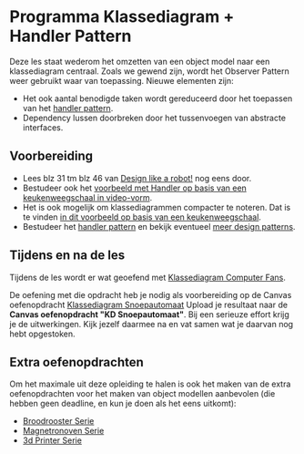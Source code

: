 # Programma Klassediagram + Handler Pattern
Deze les staat wederom het omzetten van een object model naar een klassediagram centraal. Zoals we gewend zijn, wordt het Observer Pattern weer gebruikt waar van toepassing. Nieuwe elementen zijn:
- Het ook aantal benodigde taken wordt gereduceerd door het toepassen van het [handler pattern](../../software/patterns/handler_pattern.md).
- Dependency lussen doorbreken door het tussenvoegen van abstracte interfaces.

## Voorbereiding
- Lees blz 31 tm blz 46 van [Design like a robot!](../../onderwijsmateriaal/readers/Design%20Like%20a%20Robot!.pdf) nog eens door.
- Bestudeer ook het [voorbeeld met Handler op basis van een keukenweegschaal in video-vorm](https://youtu.be/3awcB6CtGVg).
- Het is ook mogelijk om klassediagrammen compacter te noteren. Dat is te vinden [in dit voorbeeld op basis van een keukenweegschaal](https://youtu.be/2OcQqQEOSk4).
- Bestudeer het [handler pattern](../../software/patterns/handler_pattern.md) en bekijk eventueel [meer design patterns](../../software/patterns/README.md).

## Tijdens en na de les
Tijdens de les wordt er wat geoefend met [Klassediagram Computer Fans](../../onderwijsmateriaal/opdrachten/oefenopdrachten/klassediagram-computer-fans/klassediagram-computer-fans.md).

De oefening met die opdracht heb je nodig als voorbereiding op de Canvas oefenopdracht [Klassediagram Snoepautomaat](../../onderwijsmateriaal/opdrachten/oefenopdrachten/klassediagram-snoepautomaat/klassediagram-snoepautomaat.md)
Upload je resultaat naar de **Canvas oefenopdracht "KD Snoepautomaat"**. Bij een serieuze effort krijg je de uitwerkingen. Kijk jezelf daarmee na en vat samen wat je daarvan nog hebt opgestoken.

## Extra oefenopdrachten
Om het maximale uit deze opleiding te halen is ook het maken van de extra oefenopdrachten voor het maken van object modellen aanbevolen (die hebben geen deadline, en kun je doen als het eens uitkomt):
- [Broodrooster Serie](../../onderwijsmateriaal/opdrachten/oefenopdrachten/broodrooster-serie/broodrooster-serie.md)
- [Magnetronoven Serie](../../onderwijsmateriaal/opdrachten/oefenopdrachten/magnetronoven-serie/magnetronoven-serie.md)
- [3d Printer Serie](../../onderwijsmateriaal/opdrachten/oefenopdrachten/3dprinter-serie/3d-printer-serie.md)

